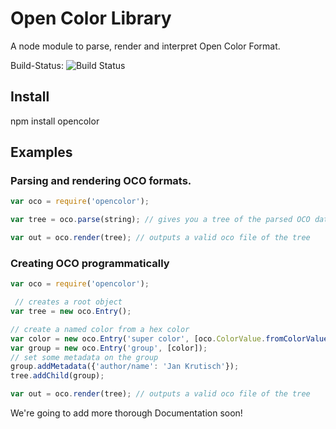 # Open Color Library

A node module to parse, render and interpret Open Color Format.

Build-Status: ![Build Status](https://travis-ci.org/opencolor-tools/js-oco-parser.svg)

## Install

npm install opencolor

## Examples

### Parsing and rendering OCO formats.

```JavaScript
var oco = require('opencolor');

var tree = oco.parse(string); // gives you a tree of the parsed OCO data

var out = oco.render(tree); // outputs a valid oco file of the tree
```

### Creating OCO programmatically

```JavaScript
var oco = require('opencolor');

 // creates a root object
var tree = new oco.Entry();

// create a named color from a hex color
var color = new oco.Entry('super color', [oco.ColorValue.fromColorValue('#ff0')], 'Color');
var group = new oco.Entry('group', [color]);
// set some metadata on the group
group.addMetadata({'author/name': 'Jan Krutisch'});
tree.addChild(group);

var out = oco.render(tree); // outputs a valid oco file of the tree
```

We're going to add more thorough Documentation soon!
